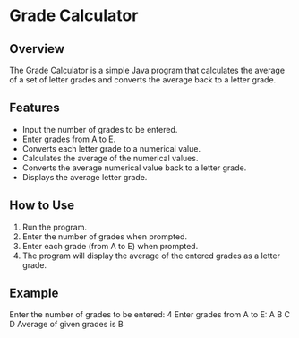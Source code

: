 # Grade Calculator

## Overview
The Grade Calculator is a simple Java program that calculates the average of a set of letter grades and converts the average back to a letter grade.

## Features
- Input the number of grades to be entered.
- Enter grades from A to E.
- Converts each letter grade to a numerical value.
- Calculates the average of the numerical values.
- Converts the average numerical value back to a letter grade.
- Displays the average letter grade.

## How to Use
1. Run the program.
2. Enter the number of grades when prompted.
3. Enter each grade (from A to E) when prompted.
4. The program will display the average of the entered grades as a letter grade.

## Example
Enter the number of grades to be entered: 4
Enter grades from A to E:
A
B
C
D
Average of given grades is B
